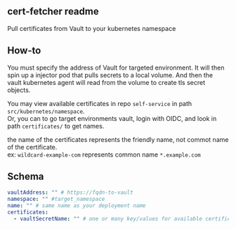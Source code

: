 ## cert-fetcher readme

Pull certificates from Vault to your kubernetes namespace

## How-to
You must specify the address of Vault for targeted environment. It will then spin up
a injector pod that pulls secrets to a local volume. And then the vault kubernetes agent
will read from the volume to create tls secret objects.

You may view available certificates in repo `self-service` in path `src/kubernetes/namespace`.  
Or, you can to go target environments vault, login with OIDC, and look in path `certificates/` to get names.

the name of the certificates represents the friendly name, not commot name of the certificate.  
ex: `wildcard-example-com` represents common name `*.example.com`

## Schema
```yaml
vaultAddress: "" # https://fqdn-to-vault
namespace: "" #target_namespace
name: "" # same name as your deployment name
certificates:
  - vaultSecretName: "" # one or many key/values for available certificates
```

